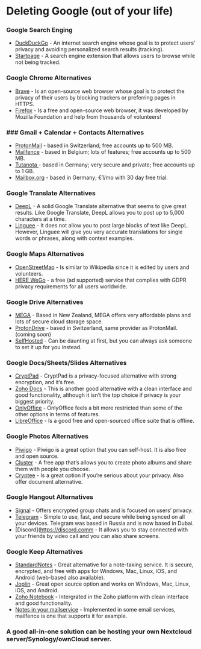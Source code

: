 # Deleting Google (out of your life)

### Google Search Enging
- [DuckDuckGo](https://duckduckgo.com) - An internet search engine whose goal is to protect users’ privacy and avoiding personalized search results (tracking).
- [Startpage](https://www.startpage.com/) - A search engine extension that allows users to browse while not being tracked.

### Google Chrome Alternatives
- [Brave](https://Brave.com) - Is an open-source web browser whose goal is to protect the privacy of their users by blocking trackers or preferring pages in HTTPS.
- [Firefox](https://www.mozilla.org/nl/firefox/new/) - Is a free and open-source web browser, it was developed by Mozilla Foundation and help from thousands of volunteers!

### ### Gmail + Calendar + Contacts Alternatives
- [ProtonMail](https://protonmail.com) - based in Switzerland; free accounts up to 500 MB. 
- [Mailfence](https://www.mailfence.com) - based in Belgium; lots of features; free accounts up to 500 MB. 
- [Tutanota ](https://tutanota.com) - based in Germany; very secure and private; free accounts up to 1 GB.
- [Mailbox.org](https://www.mailbox.org) - based in Germany; €1/mo with 30 day free trial.

### Google Translate Alternatives
- [DeepL](https://www.deepl.com/translator) - A solid Google Translate alternative that seems to give great results. Like Google Translate, DeepL allows you to post up to 5,000 characters at a time.
- [Linguee](https://www.linguee.com) - It does not allow you to post large blocks of text like DeepL. However, Linguee will give you very accurate translations for single words or phrases, along with context examples.

### Google Maps Alternatives
- [OpenStreetMap](https://www.openstreetmap.org) - Is similar to Wikipedia since it is edited by users and volunteers.
- [HERE WeGo](https://wego.here.com) - a free (ad supported) service that complies with GDPR privacy requirements for all users worldwide.

### Google Drive Alternatives
- [MEGA](https://mega.nz) - Based in New Zealand, MEGA offers very affordable plans and lots of secure cloud storage space.
- [ProtonDrive](https://drive.protonmail.com) - based in Switzerland, same provider as ProtonMail. (coming soon) 
- [SelfHosted](https://nextcloud.com) - Can be daunting at first, but you can always ask someone to set it up for you instead.

### Google Docs/Sheets/Slides Alternatives
- [CryptPad](https://cryptpad.fr) - CryptPad is a privacy-focused alternative with strong encryption, and it’s free.
- [Zoho Docs](https://www.zoho.com/docs/) - This is another good alternative with a clean interface and good functionality, although it isn’t the top choice if privacy is your biggest priority.
- [OnlyOffice](personal.onlyoffice.com) - OnlyOffice feels a bit more restricted than some of the other options in terms of features.
- [LibreOffice](https://libreoffice.org) - Is a good free and open-sourced office suite that is offline.

### Google Photos Alternatives
- [Piwigo](https://piwigo.org) - Piwigo is a great option that you can self-host. It is also free and open source.
- [Cluster](https://cluster.co) - A free app that’s allows you to create photo albums and share them with people you choose.
- [Cryptee](https://crypt.ee) - Is a great option if you’re serious about your privacy. Also offer document alternative.

### Google Hangout Alternatives
- [Signal](https://www.signal.org) - Offers encrypted group chats and is focused on users’ privacy.
- [Telegram](telegram.org) - Simple to use, fast, and secure while being synced on all your devices. Telegram was based in Russia and is now based in Dubai.
- [Discord](https://discord.comm - It allows you to stay connected with your friends by video call and you can also share screens.

### Google Keep Alternatives
- [StandardNotes](https://standardnotes.org) - Great alternative for a note-taking service. It is secure, encrypted, and free with apps for Windows, Mac, Linux, iOS, and Android (web-based also available).
- [Joplin](https://joplinapp.org) - Great open source option and works on Windows, Mac, Linux, iOS, and Android.
- [Zoho Notebook](https://www.zoho.com/notebook/) - Intergrated in the Zoho platform with clean interface and good functionality.
- [Notes in your mailservice](https://mailfence.com/) - Implemented in some email services, mailfence is one that supports it for example.


### A good all-in-one solution can be hosting your own Nextcloud server/Synology/ownCloud server.
